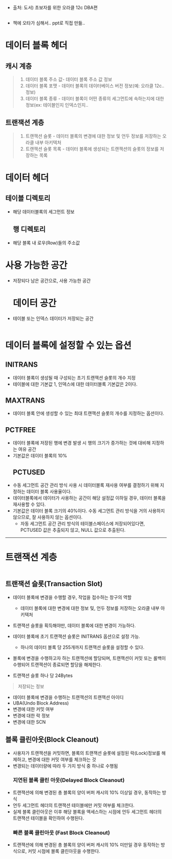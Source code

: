 <ul>
<li>출처: 도서) 초보자를 위한 오라클 12c DBA편</li>
</ul>
<p><img alt="" src="https://velog.velcdn.com/images/greendev/post/edccc885-9931-4f23-ac04-5d14cdaa323d/image.png" /></p>
<ul>
<li>책에 오타가 심해서.. ppt로 직접 만듦..</li>
</ul>
<h1 id="데이터-블록-헤더">데이터 블록 헤더</h1>
<h2 id="캐시-계층">캐시 계층</h2>
<blockquote>
<ol>
<li>데이터 블록 주소 값- 데이터 블록 주소 값 정보</li>
<li>데이터 블록 포맷 - 데이터 블록의 데이터베이스 버전 정보(예: 오라클 12c.. 정보)</li>
<li>데이터 블록 종류 - 데이터 블록이 어떤 종류의 세그먼트에 속하는지에 대한 정보(ex: 테이블인지 인덱스인지..</li>
</ol>
</blockquote>
<h2 id="트랜잭션-계층">트랜잭션 계층</h2>
<blockquote>
<ol>
<li>트랜잭션 슬롯 - 데이터 블록의 변경에 대한 정보 및 언두 정보를 저장하는 오라클 내부 아키텍처 </li>
<li>트랜잭션 슬롯 목록 - 데이터 블록에 생성되는 트랜잭션의 슬롯의 정보를 저장하는 목록</li>
</ol>
</blockquote>
<h1 id="데이터-헤더">데이터 헤더</h1>
<h2 id="테이블-디렉토리">테이블 디렉토리</h2>
<ul>
<li>해당 데이터블록의 세그먼트 정보 <h2 id="행-디렉토리">행 디렉토리</h2>
</li>
<li>해당 블록 내 로우(Row)들의 주소값</li>
</ul>
<h1 id="사용-가능한-공간">사용 가능한 공간</h1>
<ul>
<li>저장되다 남은 공간으로, 사용 가능한 공간<h1 id="데이터-공간">데이터 공간</h1>
</li>
<li>테이블 또는 인덱스 데이터가 저장되는 공간</li>
</ul>
<p><img alt="" src="https://velog.velcdn.com/images/greendev/post/7ab835a1-c16d-4bf0-9f50-d58156f8d0f2/image.png" /></p>
<h1 id="데이터-블록에-설정할-수-있는-옵션">데이터 블록에 설정할 수 있는 옵션</h1>
<h2 id="initrans">INITRANS</h2>
<ul>
<li>데이터 블록이 생성될 때 구성되는 초기 트랜잭션 슬롯의 개수 지정</li>
<li>테이블에 대한 기본값 1, 인덱스에 대한 데이터블록 기본값은 2이다.</li>
</ul>
<h2 id="maxtrans">MAXTRANS</h2>
<ul>
<li>데이터 블록 안에 생성할 수 있는 최대 트랜잭션 슬롯의 개수를 지정하는 옵션이다.</li>
</ul>
<h2 id="pctfree">PCTFREE</h2>
<ul>
<li>데이터 블록에 저장된 행에 변경 발생 시 행의 크기가 증가하는 것에 대비해 지정하는 여유 공간</li>
<li>기본값은 데이터 블록의 10%<h2 id="pctused">PCTUSED</h2>
</li>
<li>수동 세그먼트 공간 관리 방식 사용 시 데이터블록 재사용 여부를 결정하기 위해 지정하는 데이터 블록 사용율이다. </li>
<li>데이터블록에서 데이터가 사용하는 공간이 해당 설정값 이하일 경우, 데이터 블록을 재사용할  수 있다.</li>
<li>기본값은 데이터 블록 크기의 40%이다. 수동 세그먼트 관리 방식을 거의 사용하지 않으므로, 잘 사용하지 않는 옵션이다. <ul>
<li>자동 세그먼트 공간 관리 방식의 테이블스페이스에 저장되어있다면, PCTUSED 값은 추출되지 않고, NULL 값으로 추출된다.</li>
</ul>
</li>
</ul>
<hr />
<h1 id="트랜잭션-계층-1">트랜잭션 계층</h1>
<p><img alt="" src="https://velog.velcdn.com/images/greendev/post/ef3a6cd4-3676-49c4-8d2e-45e79542a211/image.png" /></p>
<h2 id="트랜잭션-슬롯transaction-slot">트랜잭션 슬롯(Transaction Slot)</h2>
<ul>
<li><p>데이터 블록에 변경을 수행할 경우, 작업을 접수하는 창구의 역할 </p>
<ul>
<li>데이터 블록에 대한 변경에 대한 정보 및, 언두 정보를 저장하는 오라클 내부 아키텍처</li>
</ul>
</li>
<li><p>트랜잭션 슬롯을 획득해야만, 데이터 블록에 대한 변경이 가능하다.</p>
</li>
<li><p>데이터 블록에 초기 트랜잭션 슬롯은 INITRANS 옵션으로 설정 가능.</p>
<ul>
<li>하나의 데이터 블록 당 255개까지 트랜잭션 슬롯을 설정할 수 있다.</li>
</ul>
</li>
<li><p>블록에 변경을 수행하고자 하는 트랜잭션에 할당되며, 트랜잭션이 커밋 또는 롤백이 수행되어 트랜잭션이 종료되면 할당을 해제한다. </p>
</li>
<li><p>트랜잭션 슬롯 하나 당 24Bytes</p>
</li>
</ul>
<blockquote>
<p>저장되는 정보 </p>
</blockquote>
<ul>
<li>데이터 블록에 변경을 수행하는 트랜잭션의 트랜잭션 아이디</li>
<li>UBA(Undo Block Address)</li>
<li>변경에 대한 커밋 여부 </li>
<li>변경에 대한 락 정보 </li>
<li>변경에 대한 SCN</li>
</ul>
<h2 id="블록-클린아웃block-cleanout">블록 클린아웃(Block Cleanout)</h2>
<ul>
<li>사용자가 트랜잭션을 커밋하면, 블록의 트랜잭션 슬롯에 설정된 락(Lock)정보를 해제하고, 변경에 대한 커밋 여부를 체크하는 것</li>
<li>변경되는 데이터량에 따라 두 가지 방식 중 하나로 수행됨<h3 id="지연된-블록-클린-아웃delayed-block-cleanout">지연된 블록 클린 아웃(Delayed Block Cleanout)</h3>
</li>
<li>트랜잭션에 의해 변경된 총 블록의 양이 버퍼 캐시의 10% 이상일 경우, 동작하는 방식</li>
<li>언두 세그먼트 헤더의 트랜잭션 테이블에만 커밋 여부를 체크한다. </li>
<li>실제 블록 클린아웃은 이후 해당 블록을 액세스하는 시점에 언두 세그먼트 헤더의 트랜잭션 테이블을 확인하여 수행된다.<h3 id="빠른-블록-클린아웃-fast-block-cleanout">빠른 블록 클린아웃 (Fast Block Cleanout)</h3>
</li>
<li>트랜잭션에 의해 변경된 총 블록의 양이 버퍼 캐시의 10% 미만일 경우 동작하는 방식으로, 커밋 시점에 블록 클린아웃을 수행한다.</li>
</ul>
